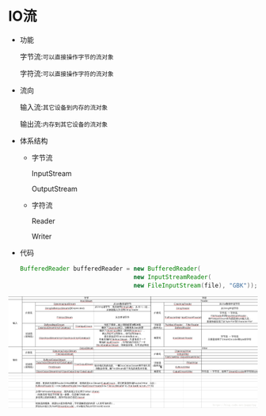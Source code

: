 # IO流


* 功能

  字节流:`可以直接操作字节的流对象`

  字符流:`可以直接操作字符的流对象`

* 流向

  输入流:`其它设备到内存的流对象`

  输出流:`内存到其它设备的流对象`

* 体系结构

  * 字节流
  
    InputStream
  
    OutputStream
  
  * 字符流
  
    Reader
  
    Writer
  
* 代码

  ```java
  BufferedReader bufferedReader = new BufferedReader(
                                  new InputStreamReader(
                                  new FileInputStream(file), "GBK"));
  ```

  

![](../../asset/IO.png)